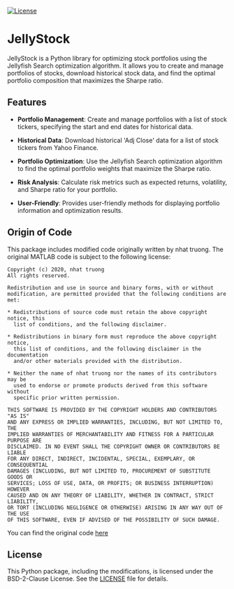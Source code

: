 [![License](https://img.shields.io/badge/license-BSD--2--Clause-blue.svg)](LICENSE)

JellyStock
==========

JellyStock is a Python library for optimizing stock portfolios using the Jellyfish Search optimization algorithm. It 
allows you to create and manage portfolios of stocks, download historical stock data, and find the optimal portfolio 
composition that maximizes the Sharpe ratio.

Features
--------

- **Portfolio Management**: Create and manage portfolios with a list of stock tickers, specifying the start and end 
dates for historical data.

- **Historical Data**: Download historical 'Adj Close' data for a list of stock tickers from Yahoo Finance.

- **Portfolio Optimization**: Use the Jellyfish Search optimization algorithm to find the optimal portfolio weights 
that maximize the Sharpe ratio.

- **Risk Analysis**: Calculate risk metrics such as expected returns, volatility, and Sharpe ratio for your portfolio.

- **User-Friendly**: Provides user-friendly methods for displaying portfolio information and optimization results.

## Origin of Code

This package includes modified code originally written by nhat truong. The original MATLAB code is subject to the following license:

```plaintext
Copyright (c) 2020, nhat truong
All rights reserved.

Redistribution and use in source and binary forms, with or without
modification, are permitted provided that the following conditions are met:

* Redistributions of source code must retain the above copyright notice, this
  list of conditions, and the following disclaimer.

* Redistributions in binary form must reproduce the above copyright notice,
  this list of conditions, and the following disclaimer in the documentation
  and/or other materials provided with the distribution.

* Neither the name of nhat truong nor the names of its contributors may be
  used to endorse or promote products derived from this software without
  specific prior written permission.

THIS SOFTWARE IS PROVIDED BY THE COPYRIGHT HOLDERS AND CONTRIBUTORS "AS IS"
AND ANY EXPRESS OR IMPLIED WARRANTIES, INCLUDING, BUT NOT LIMITED TO, THE
IMPLIED WARRANTIES OF MERCHANTABILITY AND FITNESS FOR A PARTICULAR PURPOSE ARE
DISCLAIMED. IN NO EVENT SHALL THE COPYRIGHT OWNER OR CONTRIBUTORS BE LIABLE
FOR ANY DIRECT, INDIRECT, INCIDENTAL, SPECIAL, EXEMPLARY, OR CONSEQUENTIAL
DAMAGES (INCLUDING, BUT NOT LIMITED TO, PROCUREMENT OF SUBSTITUTE GOODS OR
SERVICES; LOSS OF USE, DATA, OR PROFITS; OR BUSINESS INTERRUPTION) HOWEVER
CAUSED AND ON ANY THEORY OF LIABILITY, WHETHER IN CONTRACT, STRICT LIABILITY,
OR TORT (INCLUDING NEGLIGENCE OR OTHERWISE) ARISING IN ANY WAY OUT OF THE USE
OF THIS SOFTWARE, EVEN IF ADVISED OF THE POSSIBILITY OF SUCH DAMAGE.
```
You can find the original code [here](https://uk.mathworks.com/matlabcentral/fileexchange/78961-jellyfish-search-optimizer-js)

## License

This Python package, including the modifications, is licensed under the BSD-2-Clause License. See the [LICENSE](LICENSE) file for details.

